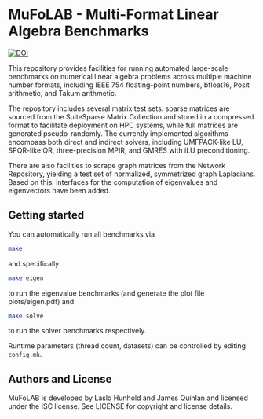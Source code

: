 # MuFoLAB - Multi-Format Linear Algebra Benchmarks

[![DOI](https://zenodo.org/badge/DOI/10.5281/zenodo.14540573.svg)](https://doi.org/10.5281/zenodo.14540573)

This repository provides facilities for running automated large-scale
benchmarks on numerical linear algebra problems across multiple machine
number formats, including IEEE 754 floating-point numbers, bfloat16,
Posit arithmetic, and Takum arithmetic.

The repository includes several matrix test sets: sparse matrices are
sourced from the SuiteSparse Matrix Collection and stored in a compressed
format to facilitate deployment on HPC systems, while full matrices are
generated pseudo-randomly. The currently implemented algorithms encompass
both direct and indirect solvers, including UMFPACK-like LU, SPQR-like QR,
three-precision MPIR, and GMRES with iLU preconditioning.

There are also facilities to scrape graph matrices from the Network
Repository, yielding a test set of normalized, symmetrized graph
Laplacians. Based on this, interfaces for the computation of eigenvalues
and eigenvectors have been added.

## Getting started

You can automatically run all benchmarks via

```sh
make
```

and specifically

```sh
make eigen
```

to run the eigenvalue benchmarks (and generate the plot file
plots/eigen.pdf) and

```sh
make solve
```

to run the solver benchmarks respectively.

Runtime parameters (thread count, datasets) can be controlled by editing
`config.mk`.

## Authors and License

MuFoLAB is developed by Laslo Hunhold and James Quinlan and licensed
under the ISC license. See LICENSE for copyright and license details.
